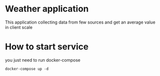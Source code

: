 # Weather application
This application collecting data from few sources and get an average
value in client scale

# How to start service
you just need to run docker-compose

    docker-compose up -d
    

